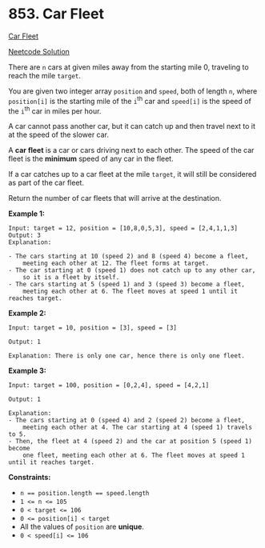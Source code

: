 # 853. Car Fleet

[Car Fleet](https://leetcode.com/problems/car-fleet/description/)

[Neetcode Solution](https://www.youtube.com/watch?v=Pr6T-3yB9RM&pp=ygUSbmVldGNvZGUgY2FyIGZsZWV0)

There are `n` cars at given miles away from the starting mile 0, traveling to
reach the mile `target`.

You are given two integer array `position` and `speed`, both of length `n`,
where `position[i]` is the starting mile of the `i`<sup>th</sup> car and
`speed[i]` is the speed of the `i`<sup>th</sup> car in miles per hour.

A car cannot pass another car, but it can catch up and then travel next to it at
the speed of the slower car.

A <b>car fleet</b> is a car or cars driving next to each other. The speed of the
car fleet is the <b>minimum</b> speed of any car in the fleet.

If a car catches up to a car fleet at the mile `target`, it will still be
considered as part of the car fleet.

Return the number of car fleets that will arrive at the destination.

**Example 1:**

```
Input: target = 12, position = [10,8,0,5,3], speed = [2,4,1,1,3]
Output: 3
Explanation:

- The cars starting at 10 (speed 2) and 8 (speed 4) become a fleet,
    meeting each other at 12. The fleet forms at target.
- The car starting at 0 (speed 1) does not catch up to any other car,
    so it is a fleet by itself.
- The cars starting at 5 (speed 1) and 3 (speed 3) become a fleet,
    meeting each other at 6. The fleet moves at speed 1 until it reaches target.
```

**Example 2:**

```
Input: target = 10, position = [3], speed = [3]

Output: 1

Explanation: There is only one car, hence there is only one fleet.
```

**Example 3:**

```
Input: target = 100, position = [0,2,4], speed = [4,2,1]

Output: 1

Explanation:
- The cars starting at 0 (speed 4) and 2 (speed 2) become a fleet,
    meeting each other at 4. The car starting at 4 (speed 1) travels to 5.
- Then, the fleet at 4 (speed 2) and the car at position 5 (speed 1) become
    one fleet, meeting each other at 6. The fleet moves at speed 1 until it reaches target.
```

**Constraints:**

- `n == position.length == speed.length`
- `1 <= n <= 105`
- `0 < target <= 106`
- `0 <= position[i] < target`
- All the values of `position` are <b>unique</b>.
- `0 < speed[i] <= 106`
